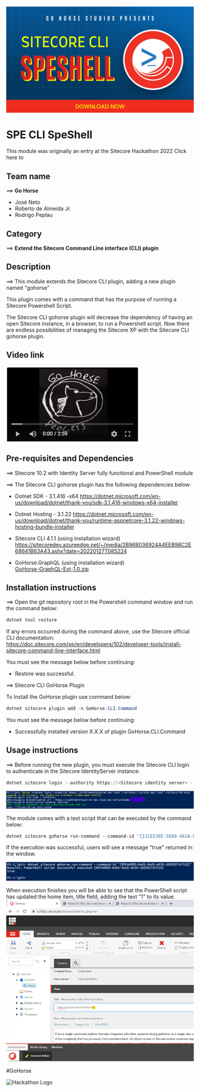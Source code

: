 ![SPE CLI SpeShell](docs/images/GoHorse%20SpeShell.png?raw=true)
# SPE CLI SpeShell

This module was originally an entry at the Sitecore Hackathon 2022
Click here to 

## Team name
⟹ **Go Horse**
- José Neto
- Roberto de Almeida Jr.
- Rodrigo Peplau 

## Category
⟹ **Extend the Sitecore Command Line interface (CLI) plugin**

## Description
⟹ This module extends the Sitecore CLI plugin, adding a new plugin named "gohorse"

 This plugin comes with a command that has the purpose of running a Sitecore Powershell Script.

 The Sitecore CLI gohorse plugin will decrease the dependency of having an open Sitecore instance, in a browser, to run a Powershell script. Now there are endless possibilities of managing the Sitecore XP with the Sitecore CLI gohorse plugin.


## Video link
[![Sitecore Hackathon 2022 - Go Horse Team](docs/images/image-thumbnail.jpg?raw=true)](https://www.youtube.com/watch?v=v2I7RFLJduc "Sitecore Hackathon 2022 - Go Horse Team")



## Pre-requisites and Dependencies
⟹ Sitecore 10.2 with Identity Server fully functional and PowerShell module

⟹ The Sitecore CLI gohorse plugin has the following dependencies below:

* Dotnet SDK - 3.1.416 -x64
https://dotnet.microsoft.com/en-us/download/dotnet/thank-you/sdk-3.1.416-windows-x64-installer  

* Dotnet Hosting - 3.1.22 
https://dotnet.microsoft.com/en-us/download/dotnet/thank-you/runtime-aspnetcore-3.1.22-windows-hosting-bundle-installer

* Sitecore CLI 4.1.1 (using installation wizard)
https://sitecoredev.azureedge.net/~/media/2B968036924A4EEB98C2E68641B63A43.ashx?date=20220127T085224

* GoHorse.GraphQL (using installation wizard)   
[GoHorse-GraphQL-Ext-1.0.zip](/sc-packages/GoHorse-GraphQL-Ext-1.0.zip?raw=true)


## Installation instructions
⟹ Open the git repository root in the Powershell command window and run the command below:

```powershell
dotnet tool restore
```
If any errors occurred during the command above, use the Sitecore official CLI documentation:  https://doc.sitecore.com/xp/en/developers/102/developer-tools/install-sitecore-command-line-interface.html

You must see the message below before continuing:

* Restore was successful.

⟹ Sitecore CLI GoHorse Plugin

To Install the GoHorse plugin use command below:

```powershell
dotnet sitecore plugin add -n GoHorse.CLI.Command
```

You must see the message below before continuing:

* Successfully installed version X.X.X of plugin GoHorse.CLI.Command


## Usage instructions
⟹ Before running the new plugin, you must execute the Sitecore CLI login to authenticate in the Sitecore IdentityServer instance:

```powershell
dotnet sitecore login --authority https://<Sitecore identity server> --cm http://<Sitecore instance> --allow-write true
```

![Sitecore CLI login](docs/images/sitecore-cli-login.png?raw=true "Sitecore CLI login")

The module comes with a test script that can be executed by the command below:

```powershell
dotnet sitecore gohorse run-command --command-id "{11CE538E-5EA9-481A-8506-30F7DB03F308}"
```

If the execution was successful, users will see a message "true" returned in the window.

![Sitecore gohorse execution](docs/images/sitecore-gohorse-execution.png?raw=true "Sitecore gohorse execution")

When execution finishes you will be able to see that the PowerShell script has updated the home item, title field, adding the text "1" to its value.
![Sitecore Home Updated](docs/images/Sitecore-Home-updated.png?raw=true "Sitecore Home Updated")

#GoHorse


![Hackathon Logo](docs/images/hackathon.png?raw=true "Hackathon Logo")
